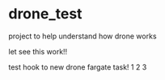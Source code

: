 # drone_test
project to help understand how drone works

let see this work!!

test hook to new drone fargate task!
1 2 3
